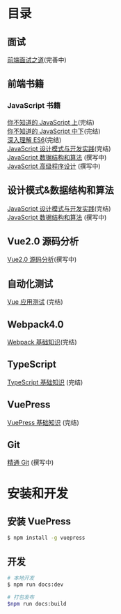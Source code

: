 # 目录

## 面试

[前端面试之道](https://wangtunan.github.io/blog/interview/)(完善中)

## 前端书籍

### JavaScript 书籍

[你不知道的 JavaScript 上](https://wangtunan.github.io/blog/books/javascript/know-up.html)(完结) <br/>
[你不知道的 JavaScript 中下](https://wangtunan.github.io/blog/books/javascript/know-down.html)(完结) <br/>
[深入理解 ES6](https://wangtunan.github.io/blog/books/javascript/es6.html)(完结)<br/>
[JavaScript 设计模式与开发实践](https://wangtunan.github.io/blog/designPattern/)(完结) <br/>
[JavaScript 数据结构和算法](https://wangtunan.github.io/blog/books/javascript/algorithm.html) (撰写中)<br/>
[JavaScript 高级程序设计](https://wangtunan.github.io/blog/books/javascript/red-book.html) (撰写中)

## 设计模式&数据结构和算法

[JavaScript 设计模式与开发实践](https://wangtunan.github.io/blog/designPattern/)(完结) <br/>
[JavaScript 数据结构和算法](https://wangtunan.github.io/blog/books/javascript/algorithm.html) (撰写中)

## Vue2.0 源码分析

[Vue2.0 源码分析](https://wangtunan.github.io/blog/vueAnalysis/introduction/)(撰写中) <br/>

## 自动化测试

[Vue 应用测试](https://wangtunan.github.io/blog/test/vueTest.html) (完结) <br/>

## Webpack4.0

[Webpack 基础知识](https://wangtunan.github.io/blog/webpack/)(完结) <br/>

## TypeScript

[TypeScript 基础知识](https://wangtunan.github.io/blog/typescript/) (完结) <br/>

## VuePress


[VuePress 基础知识](https://wangtunan.github.io/blog/vuepress/) (完结) <br/>

## Git

[精通 Git](https://wangtunan.github.io/blog/books/git/) (撰写中)

# 安装和开发

## 安装 VuePress

```sh
$ npm install -g vuepress
```

## 开发

```sh
# 本地开发
$ npm run docs:dev

# 打包发布
$npm run docs:build
```
